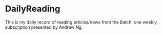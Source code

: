 # DailyReading
This is my daily record of reading articles/news from the Batch, one weekly subscription presented by Andrew Ng.
